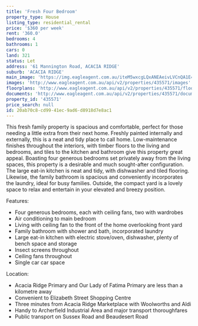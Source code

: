 ```yaml
---
title: 'Fresh Four Bedroom'
property_type: House
listing_type: residential_rental
price: '$360 per week'
rent: '360.0'
bedrooms: 4
bathrooms: 1
cars: 0
land: 321
status: Let
address: '61 Mannington Road, ACACIA RIDGE'
suburb: 'ACACIA RIDGE'
main_image: 'https://img.eagleagent.com.au/iteM5wxcgLQxANEAeivLVCnQA1E=/1280x854/smart/https://s3-us-west-2.amazonaws.com/eagleagent-orig/images/6825728/425933730-image-M.jpg'
images: 'http://www.eagleagent.com.au/api/v2/properties/435571/images'
floorplans: 'http://www.eagleagent.com.au/api/v2/properties/435571/floorplans'
documents: 'http://www.eagleagent.com.au/api/v2/properties/435571/documents'
property_id: '435571'
price_search: null
id: 20ab70c8-cd99-41ec-9ad6-d8918d7e8ac1
---
```

This fresh family property is spacious and comfortable, perfect for those needing a little extra from their next home. Freshly painted internally and externally, this is a neat and tidy place to call home. Low-maintenance finishes throughout the interiors, with timber floors to the living and bedrooms, and tiles to the kitchen and bathroom give this property great appeal. Boasting four generous bedrooms set privately away from the living spaces, this property is a desirable and much sought-after configuration. The large eat-in kitchen is neat and tidy, with dishwasher and tiled flooring. Likewise, the family bathroom is spacious and conveniently incorporates the laundry, ideal for busy families.  Outside, the compact yard is a lovely space to relax and entertain in your elevated and breezy position.

Features:

*  Four generous bedrooms, each with ceiling fans, two with wardrobes
*  Air conditioning to main bedroom
*  Living with ceiling fan to the front of the home overlooking front yard
*  Family bathroom with shower and bath, incorporated laundry
*  Large eat-in kitchen with electric stove/oven, dishwasher, plenty of bench space and storage
*  Insect screens throughout
*  Ceiling fans throughout
*  Single car car space

Location:

*  Acacia Ridge Primary and Our Lady of Fatima Primary are less than a kilometre away
*  Convenient to Elizabeth Street Shopping Centre
*  Three minutes from Acacia Ridge Marketplace with Woolworths and Aldi
*  Handy to Archerfield Industrial Area and major transport thoroughfares
*  Public transport on Sussex Road and Beaudesert Road